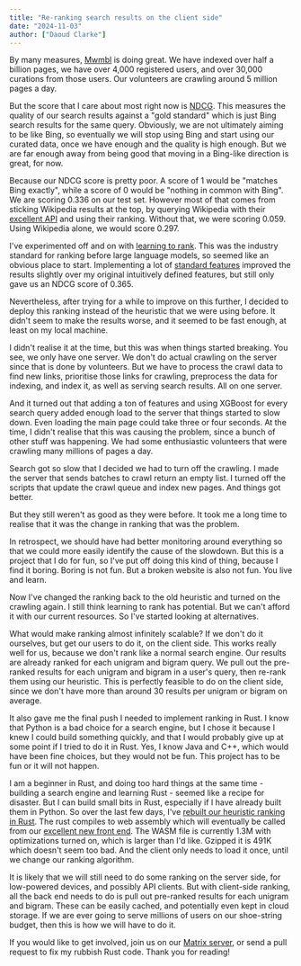 ```yaml
---
title: "Re-ranking search results on the client side"
date: "2024-11-03"
author: ["Daoud Clarke"]
---
```


By many measures, [Mwmbl](https://mwmbl.org) is doing great. We have
indexed over half a billion pages, we have over 4,000 registered
users, and over 30,000 curations from those users. Our volunteers are
crawling around 5 million pages a day.

But the score that I care about most right now is
[NDCG](https://en.wikipedia.org/wiki/Discounted_cumulative_gain). This
measures the quality of our search results against a "gold standard"
which is just Bing search results for the same query. Obviously, we
are not ultimately aiming to be like Bing, so eventually we will stop
using Bing and start using our curated data, once we have enough and
the quality is high enough. But we are far enough away from being good
that moving in a Bing-like direction is great, for now.

Because our NDCG score is pretty poor. A score of 1 would be "matches
Bing exactly", while a score of 0 would be "nothing in common with
Bing". We are scoring 0.336 on our test set. However most of that
comes from sticking Wikipedia results at the top, by querying
Wikipedia with their [excellent
API](https://www.mediawiki.org/wiki/API:Search) and using their
ranking. Without that, we were scoring 0.059. Using Wikipedia alone,
we would score 0.297.

I've experimented off and on with [learning to
rank](https://en.wikipedia.org/wiki/Learning_to_rank). This was the
industry standard for ranking before large language models, so seemed
like an obvious place to start. Implementing a lot of [standard
features](https://www.microsoft.com/en-us/research/project/mslr/)
improved the results slightly over my original intuitively defined
features, but still only gave us an NDCG score of 0.365.

Nevertheless, after trying for a while to improve on this further, I
decided to deploy this ranking instead of the heuristic that we were
using before. It didn't seem to make the results worse, and it seemed
to be fast enough, at least on my local machine.

I didn't realise it at the time, but this was when things started
breaking. You see, we only have one server. We don't do actual
crawling on the server since that is done by volunteers. But we have
to process the crawl data to find new links, prioritise those links
for crawling, preprocess the data for indexing, and index it, as well
as serving search results. All on one server.

And it turned out that adding a ton of features and using XGBoost for
every search query added enough load to the server that things started
to slow down. Even loading the main page could take three or four
seconds. At the time, I didn't realise that this was causing the
problem, since a bunch of other stuff was happening. We had some
enthusiastic volunteers that were crawling many millions of pages a
day.

Search got so slow that I decided we had to turn off the crawling. I
made the server that sends batches to crawl return an empty list. I
turned off the scripts that update the crawl queue and index new
pages. And things got better.

But they still weren't as good as they were before. It took me a long
time to realise that it was the change in ranking that was the
problem.

In retrospect, we should have had better monitoring around everything
so that we could more easily identify the cause of the slowdown. But
this is a project that I do for fun, so I've put off doing this kind
of thing, because I find it boring. Boring is not fun. But a broken
website is also not fun. You live and learn.

Now I've changed the ranking back to the old heuristic and turned on
the crawling again. I still think learning to rank has potential. But
we can't afford it with our current resources. So I've started looking
at alternatives.

What would make ranking almost infinitely scalable? If we don't do it
ourselves, but get our users to do it, on the client side. This works
really well for us, because we don't rank like a normal search
engine. Our results are already ranked for each unigram and bigram
query. We pull out the pre-ranked results for each unigram and bigram
in a user's query, then re-rank them using our heuristic. This is
perfectly feasible to do on the client side, since we don't have more
than around 30 results per unigram or bigram on average.

It also gave me the final push I needed to implement ranking in
Rust. I know that Python is a bad choice for a search engine, but I
chose it because I knew I could build something quickly, and that I
would probably give up at some point if I tried to do it in Rust. Yes,
I know Java and C++, which would have been fine choices, but they
would not be fun. This project has to be fun or it will not happen.

I am a beginner in Rust, and doing too hard things at the same time -
building a search engine and learning Rust - seemed like a recipe for
disaster. But I can build small bits in Rust, especially if I have
already built them in Python. So over the last few days, I've [rebuilt
our heuristic ranking in Rust](https://github.com/mwmbl/rankeval/).
The rust compiles to web assembly which will eventually be called from
our [excellent new front end](https://alpha.mwmbl.org/). The WASM file
is currently 1.3M with optimizations turned on, which is larger than
I'd like. Gzipped it is 491K which doesn't seem too bad. And the
client only needs to load it once, until we change our ranking
algorithm.

It is likely that we will still need to do some ranking on the server
side, for low-powered devices, and possibly API clients. But with
client-side ranking, all the back end needs to do is pull out
pre-ranked results for each unigram and bigram. These can be easily
cached, and potentially even kept in cloud storage. If we are ever
going to serve millions of users on our shoe-string budget, then this
is how we will have to do it.

If you would like to get involved, join us on our
[Matrix server](https://matrix.to/#/#mwmbl:matrix.org), or send a pull
request to fix my rubbish Rust code. Thank you for reading!
